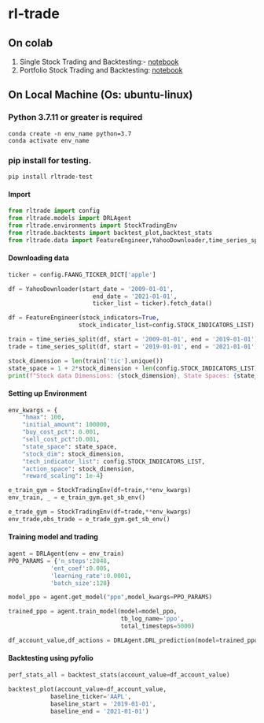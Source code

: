 # rl-trade

## On colab 
1. Single Stock Trading and Backtesting:- [notebook](https://colab.research.google.com/drive/19jt1DXyL3Z2yP9vePaDRvLb1CYNBYtNG?usp=sharing)
2. Portfolio Stock Trading and Backtesting: [notebook](https://colab.research.google.com/drive/1kMvRYkM9HcwGMYNnskoh4hM14OAkSEwL?usp=sharing)

## On Local Machine (Os: ubuntu-linux)

### Python 3.7.11 or greater is required
    conda create -n env_name python=3.7
    conda activate env_name

### pip install for testing.
    pip install rltrade-test
 
#### Import
```python
from rltrade import config
from rltrade.models import DRLAgent
from rltrade.environments import StockTradingEnv
from rltrade.backtests import backtest_plot,backtest_stats
from rltrade.data import FeatureEngineer,YahooDownloader,time_series_split
```
#### Downloading data
```python
ticker = config.FAANG_TICKER_DICT['apple']

df = YahooDownloader(start_date = '2009-01-01',
                        end_date = '2021-01-01',
                        ticker_list = ticker).fetch_data()

df = FeatureEngineer(stock_indicators=True,
                    stock_indicator_list=config.STOCK_INDICATORS_LIST).create_data(df)

train = time_series_split(df, start = '2009-01-01', end = '2019-01-01')
trade = time_series_split(df, start = '2019-01-01', end = '2021-01-01')

stock_dimension = len(train['tic'].unique())
state_space = 1 + 2*stock_dimension + len(config.STOCK_INDICATORS_LIST)*stock_dimension
print(f"Stock data Dimensions: {stock_dimension}, State Spaces: {state_space}")
```
#### Setting up Environment

```python
env_kwargs = {
    "hmax": 100, 
    "initial_amount": 100000, 
    "buy_cost_pct": 0.001, 
    "sell_cost_pct":0.001,
    "state_space": state_space, 
    "stock_dim": stock_dimension, 
    "tech_indicator_list": config.STOCK_INDICATORS_LIST, 
    "action_space": stock_dimension, 
    "reward_scaling": 1e-4}

e_train_gym = StockTradingEnv(df=train,**env_kwargs)
env_train, _ = e_train_gym.get_sb_env()

e_trade_gym = StockTradingEnv(df=trade,**env_kwargs)
env_trade,obs_trade = e_trade_gym.get_sb_env()

```
#### Training model and trading

```python
agent = DRLAgent(env = env_train)
PPO_PARAMS = {'n_steps':2048,
            'ent_coef':0.005,
            'learning_rate':0.0001,
            'batch_size':128}

model_ppo = agent.get_model("ppo",model_kwargs=PPO_PARAMS)

trained_ppo = agent.train_model(model=model_ppo,
                                tb_log_name='ppo',
                                total_timesteps=5000)

df_account_value,df_actions = DRLAgent.DRL_prediction(model=trained_ppo,environment=e_trade_gym)
```
#### Backtesting using pyfolio

```python
perf_stats_all = backtest_stats(account_value=df_account_value)

backtest_plot(account_value=df_account_value,
            baseline_ticker='AAPL',
            baseline_start = '2019-01-01', 
            baseline_end = '2021-01-01')

```

